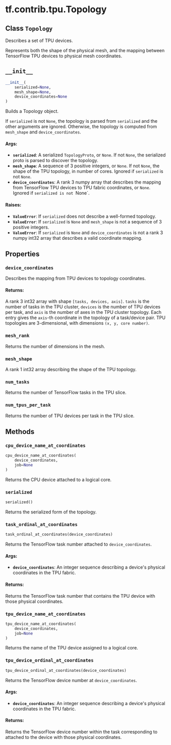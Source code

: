 <div itemscope itemtype="http://developers.google.com/ReferenceObject">
<meta itemprop="name" content="tf.contrib.tpu.Topology" />
<meta itemprop="path" content="Stable" />
<meta itemprop="property" content="device_coordinates"/>
<meta itemprop="property" content="mesh_rank"/>
<meta itemprop="property" content="mesh_shape"/>
<meta itemprop="property" content="num_tasks"/>
<meta itemprop="property" content="num_tpus_per_task"/>
<meta itemprop="property" content="__init__"/>
<meta itemprop="property" content="cpu_device_name_at_coordinates"/>
<meta itemprop="property" content="serialized"/>
<meta itemprop="property" content="task_ordinal_at_coordinates"/>
<meta itemprop="property" content="tpu_device_name_at_coordinates"/>
<meta itemprop="property" content="tpu_device_ordinal_at_coordinates"/>
</div>

# tf.contrib.tpu.Topology

## Class `Topology`

Describes a set of TPU devices.



<!-- Placeholder for "Used in" -->

Represents both the shape of the physical mesh, and the mapping between
TensorFlow TPU devices to physical mesh coordinates.

<h2 id="__init__"><code>__init__</code></h2>

``` python
__init__(
    serialized=None,
    mesh_shape=None,
    device_coordinates=None
)
```

Builds a Topology object.

If `serialized` is not `None`, the topology is parsed from `serialized` and
the other arguments are ignored. Otherwise, the topology is computed from
`mesh_shape` and `device_coordinates`.

#### Args:


* <b>`serialized`</b>: A serialized `TopologyProto`, or `None`. If not `None`, the
  serialized proto is parsed to discover the topology.
* <b>`mesh_shape`</b>: A sequence of 3 positive integers, or `None`. If not `None`,
  the shape of the TPU topology, in number of cores. Ignored if
  `serialized` is not `None`.
* <b>`device_coordinates`</b>: A rank 3 numpy array that describes the mapping from
  TensorFlow TPU devices to TPU fabric coordinates, or `None`. Ignored
  if `serialized is not `None`.


#### Raises:


* <b>`ValueError`</b>: If `serialized` does not describe a well-formed topology.
* <b>`ValueError`</b>: If `serialized` is `None` and `mesh_shape` is not a sequence
  of 3 positive integers.
* <b>`ValueError`</b>: If `serialized` is `None` and `device_coordinates` is not a
  rank 3 numpy int32 array that describes a valid coordinate mapping.



## Properties

<h3 id="device_coordinates"><code>device_coordinates</code></h3>

Describes the mapping from TPU devices to topology coordinates.


#### Returns:

A rank 3 int32 array with shape `[tasks, devices, axis]`.
`tasks` is the number of tasks in the TPU cluster, `devices` is the number
of TPU devices per task, and `axis` is the number of axes in the TPU
cluster topology. Each entry gives the `axis`-th coordinate in the
topology of a task/device pair. TPU topologies are 3-dimensional, with
dimensions `(x, y, core number)`.


<h3 id="mesh_rank"><code>mesh_rank</code></h3>

Returns the number of dimensions in the mesh.


<h3 id="mesh_shape"><code>mesh_shape</code></h3>

A rank 1 int32 array describing the shape of the TPU topology.


<h3 id="num_tasks"><code>num_tasks</code></h3>

Returns the number of TensorFlow tasks in the TPU slice.


<h3 id="num_tpus_per_task"><code>num_tpus_per_task</code></h3>

Returns the number of TPU devices per task in the TPU slice.




## Methods

<h3 id="cpu_device_name_at_coordinates"><code>cpu_device_name_at_coordinates</code></h3>

``` python
cpu_device_name_at_coordinates(
    device_coordinates,
    job=None
)
```

Returns the CPU device attached to a logical core.


<h3 id="serialized"><code>serialized</code></h3>

``` python
serialized()
```

Returns the serialized form of the topology.


<h3 id="task_ordinal_at_coordinates"><code>task_ordinal_at_coordinates</code></h3>

``` python
task_ordinal_at_coordinates(device_coordinates)
```

Returns the TensorFlow task number attached to `device_coordinates`.


#### Args:


* <b>`device_coordinates`</b>: An integer sequence describing a device's physical
  coordinates in the TPU fabric.


#### Returns:

Returns the TensorFlow task number that contains the TPU device with those
physical coordinates.


<h3 id="tpu_device_name_at_coordinates"><code>tpu_device_name_at_coordinates</code></h3>

``` python
tpu_device_name_at_coordinates(
    device_coordinates,
    job=None
)
```

Returns the name of the TPU device assigned to a logical core.


<h3 id="tpu_device_ordinal_at_coordinates"><code>tpu_device_ordinal_at_coordinates</code></h3>

``` python
tpu_device_ordinal_at_coordinates(device_coordinates)
```

Returns the TensorFlow device number at `device_coordinates`.


#### Args:


* <b>`device_coordinates`</b>: An integer sequence describing a device's physical
  coordinates in the TPU fabric.


#### Returns:

Returns the TensorFlow device number within the task corresponding to
attached to the device with those physical coordinates.





